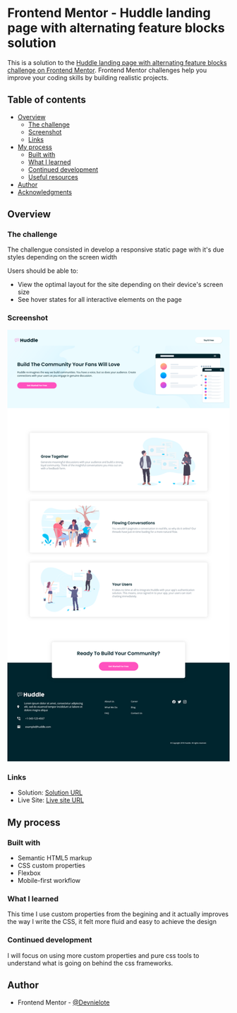 # Frontend Mentor - Huddle landing page with alternating feature blocks solution

This is a solution to the [Huddle landing page with alternating feature blocks challenge on Frontend Mentor](https://www.frontendmentor.io/challenges/huddle-landing-page-with-alternating-feature-blocks-5ca5f5981e82137ec91a5100). Frontend Mentor challenges help you improve your coding skills by building realistic projects. 

## Table of contents

- [Overview](#overview)
  - [The challenge](#the-challenge)
  - [Screenshot](#screenshot)
  - [Links](#links)
- [My process](#my-process)
  - [Built with](#built-with)
  - [What I learned](#what-i-learned)
  - [Continued development](#continued-development)
  - [Useful resources](#useful-resources)
- [Author](#author)
- [Acknowledgments](#acknowledgments)


## Overview

### The challenge
The challengue consisted in develop a responsive static page with it's due styles depending on the screen width

Users should be able to:

- View the optimal layout for the site depending on their device's screen size
- See hover states for all interactive elements on the page

### Screenshot
 ![](./assets/images/desktop_view.png) 

### Links

- Solution: [Solution URL](https://www.frontendmentor.io/solutions/responsive-static-landing-page-usign-html5-and-css-BppkGLDqjr)
- Live Site: [Live site URL](https://devnielote.github.io/huddle-landing/)

## My process

### Built with

- Semantic HTML5 markup
- CSS custom properties
- Flexbox
- Mobile-first workflow

### What I learned

This time I use custom properties from the begining and it actually improves the way I write the CSS, it felt more fluid and easy to achieve the design

### Continued development

I will focus on using more custom properties and pure css tools to understand what is going on behind the css frameworks.

## Author

- Frontend Mentor - [@Devnielote](https://www.frontendmentor.io/profile/Devnielote)

